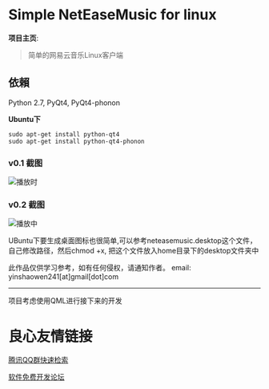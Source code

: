 # Simple NetEaseMusic for linux 

**项目主页**:  

> 简单的网易云音乐Linux客户端


## 依賴
Python 2.7, PyQt4, PyQt4-phonon

**Ubuntu下**

```
sudo apt-get install python-qt4
sudo apt-get install python-qt4-phonon
```

### v0.1 截图
![播放时](http://static.oschina.net/uploads/code/201503/13014648_ePj4.png)

### v0.2 截图
![播放中](http://static.oschina.net/uploads/code/201503/30080820_DJbG.png)

UBuntu下要生成桌面图标也很简单,可以参考neteasemusic.desktop这个文件，自己修改路径，然后chmod +x, 把这个文件放入home目录下的desktop文件夹中

此作品仅供学习参考，如有任何侵权，请通知作者。
email: yinshaowen241\[at\]gmail\[dot\]com

------------------------
项目考虑使用QML进行接下来的开发


 # 良心友情链接

[腾讯QQ群快速检索](http://u.720life.cn/s/8cf73f7c)

[软件免费开发论坛](http://u.720life.cn/s/bbb01dc0)